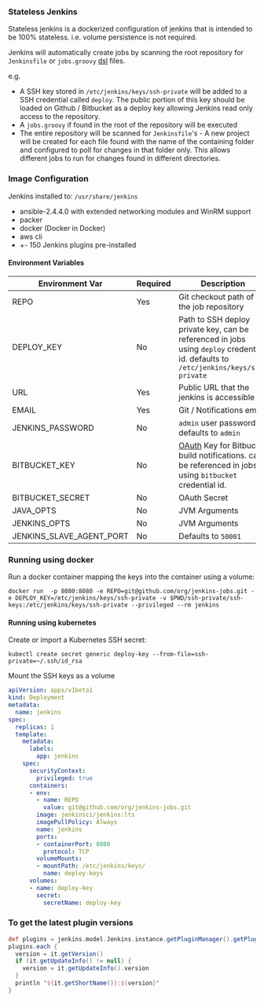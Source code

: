 ### Stateless Jenkins

Stateless jenkins is a dockerized configuration of jenkins that is intended to be 100% stateless. i.e. volume persistence is not required.

Jenkins will automatically create jobs by scanning the root repository for `Jenkinsfile` or `jobs.groovy` [dsl](https://github.com/jenkinsci/job-dsl-plugin) files.

e.g.

* A  SSH key stored in `/etc/jenkins/keys/ssh-private` will be added to a SSH credential called `deploy`. The public portion of this key should be loaded on Github / Bitbucket as a deploy key allowing Jenkins read only access to the repository.
* A `jobs.groovy` if found in the root of the repository will be executed
* The entire repository will be scanned for `Jenkinsfile`'s - A new project will be created for each file found with the name of the containing folder and configured to poll for changes in that folder only. This allows different jobs to run for changes found in different directories.


### Image Configuration

Jenkins installed to: `/usr/share/jenkins`
* ansible-2.4.4.0 with extended networking modules and WinRM support
* packer
* docker (Docker in Docker)
* aws cli
* +- 150 Jenkins plugins pre-installed

#### Environment Variables

| Environment Var  | Required | Description                              |
| ---------------- | -------- | ---------------------------------------- |
| REPO             | Yes      | Git checkout path of the job repository  |
| DEPLOY_KEY       | No       | Path to SSH deploy private key, can be referenced in jobs using `deploy` credential id.  defaults to `/etc/jenkins/keys/ssh-private` |
| URL              | Yes      | Public URL that the jenkins is accessible at    |
| EMAIL            | Yes      | Git / Notifications email                |
| JENKINS_PASSWORD | No       | `admin` user password, defaults to `admin` |
| BITBUCKET_KEY    | No       | [OAuth](https://confluence.atlassian.com/bitbucket/oauth-on-bitbucket-cloud-238027431.html#OAuthonBitbucketCloud-Createaconsumer) Key for Bitbucket build notifications. can be referenced in jobs using `bitbucket` credential id.  |
| BITBUCKET_SECRET | No       | OAuth Secret                             |
| JAVA_OPTS        | No       | JVM Arguments                            |
| JENKINS_OPTS     | No       | JVM Arguments                            |
| JENKINS_SLAVE_AGENT_PORT        | No       | Defaults to `50001`       |


### Running using docker
Run a docker container mapping the keys into the container using a volume:

```
docker run  -p 8080:8080 -e REPO=git@github.com/org/jenkins-jobs.git -e DEPLOY_KEY=/etc/jenkins/keys/ssh-private -v $PWD/ssh-private/ssh-keys:/etc/jenkins/keys/ssh-private --privileged --rm jenkins
```

#### Running using kubernetes
Create or import a Kubernetes SSH secret:

`kubectl create secret generic deploy-key --from-file=ssh-private=~/.ssh/id_rsa`

Mount the SSH keys as a volume

```yaml
apiVersion: apps/v1beta1
kind: Deployment
metadata:
  name: jenkins
spec:
  replicas: 1
  template:
    metadata:
      labels:
        app: jenkins
    spec:
      securityContext:
        privileged: true
      containers:
      - env:
        - name: REPO
          value: git@github.com/org/jenkins-jobs.git
        image: jenkinsci/jenkins:lts
        imagePullPolicy: Always
        name: jenkins
        ports:
        - containerPort: 8080
          protocol: TCP
        volumeMounts:
        - mountPath: /etc/jenkins/keys/
          name: deploy-keys
      volumes:
      - name: deploy-key
        secret:
          secretName: deploy-key
```


### To get the latest plugin versions

```groovy
def plugins = jenkins.model.Jenkins.instance.getPluginManager().getPlugins()
plugins.each {
  version = it.getVersion()
  if (it.getUpdateInfo() != null) {
    version = it.getUpdateInfo().version
  }
  println "${it.getShortName()}:${version}"
}
```
